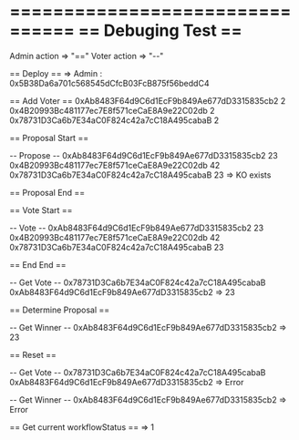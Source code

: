 ================================
==        Debuging Test       ==
================================

Admin action => "=="
Voter action => "--"

== Deploy ==
=> Admin : 0x5B38Da6a701c568545dCfcB03FcB875f56beddC4

== Add Voter ==
0xAb8483F64d9C6d1EcF9b849Ae677dD3315835cb2 2
0x4B20993Bc481177ec7E8f571ceCaE8A9e22C02db 2
0x78731D3Ca6b7E34aC0F824c42a7cC18A495cabaB 2

== Proposal Start ==

-- Propose --
0xAb8483F64d9C6d1EcF9b849Ae677dD3315835cb2 23
0x4B20993Bc481177ec7E8f571ceCaE8A9e22C02db 42
0x78731D3Ca6b7E34aC0F824c42a7cC18A495cabaB 23 => KO exists

== Proposal End ==

== Vote Start ==

-- Vote --
0xAb8483F64d9C6d1EcF9b849Ae677dD3315835cb2 23
0x4B20993Bc481177ec7E8f571ceCaE8A9e22C02db 42
0x78731D3Ca6b7E34aC0F824c42a7cC18A495cabaB 23

== End End ==

-- Get Vote -- 
0x78731D3Ca6b7E34aC0F824c42a7cC18A495cabaB 0xAb8483F64d9C6d1EcF9b849Ae677dD3315835cb2 => 23

== Determine Proposal ==

-- Get Winner --
0xAb8483F64d9C6d1EcF9b849Ae677dD3315835cb2 => 23

== Reset ==

-- Get Vote -- 
0x78731D3Ca6b7E34aC0F824c42a7cC18A495cabaB 0xAb8483F64d9C6d1EcF9b849Ae677dD3315835cb2 => Error

-- Get Winner --
0xAb8483F64d9C6d1EcF9b849Ae677dD3315835cb2 => Error

== Get current workflowStatus ==
=> 1